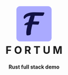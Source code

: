 <h1 align="center"><a href="#f-o-r-t-u-m"><img src="/static/images/branding/192.png" width="96" height="96"></a><br>F O R T U M</h1>
<h4 align="center">Rust full stack demo</h4>
